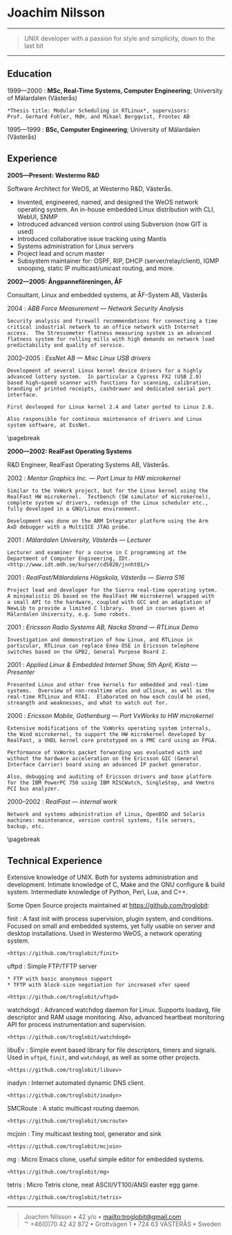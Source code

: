 Joachim Nilsson
===============

----

> UNIX developer with a passion for style and simplicity, down to the last bit

----

Education
---------

1999—2000
:   **MSc, Real-Time Systems, Computer Engineering**;  University
    of Mälardalen (Västerås)

    *Thesis title: Modular Scheduling in RTLinux*, supervisors:
    Prof. Gerhard Fohler, MdH, and Mikael Bergqvist, Frontec AB

1995—1999
:   **BSc, Computer Engineering**; University of Mälardalen (Västerås)


Experience
----------

**2005—Present: Westermo R&D**

Software Architect for WeOS, at Westermo R&D, Västerås.

* Invented, engineered, named, and designed the WeOS network operating
  system.  An in-house embedded Linux distribution with CLI, WebUI, SNMP
* Introduced advanced version control using Subversion (now GIT is used)
* Introduced collaborative issue tracking using Mantis
* Systems administration for Linux servers
* Project lead and scrum master
* Subsystem maintainer for: OSPF, RIP, DHCP (server/relay/client), IGMP
  snooping, static IP multicast/unicast routing, and more.

**2002—2005: Ångpanneföreningen, ÅF**

Consultant, Linux and embedded systems, at ÅF-System AB, Västerås

2004
:   *ABB Force Measurement — Network Security Analysis*

    Security analysis and firewall recommendations for connecting a time
    critical industrial network to an office network with Internet
    access.  The Stressometer flatness measuring system is an advanced
    flatness system for rolling mills with high demands on network load
    predictability and quality of service.

2002–2005
:   *EssNet AB — Misc Linux USB drivers*

    Development of several Linux kernel device drivers for a highly
    advanced lottery system.  In particular a Cypress FX2 (USB 2.0)
    based high–speed scanner with functions for scanning, calibration,
    branding of printed receipts, cashdrawer and dedicated serial port
    interface.

    First devleoped for Linux kernel 2.4 and later ported to Linux 2.6.
  
    Also responsible for continous maintenance of drivers and Linux
    system software, at EssNet.

\pagebreak

**2000—2002: RealFast Operating Systems**

R&D Engineer, RealFast Operating Systems AB, Västerås.

2002
:   *Mentor Graphics Inc. — Port Linux to HW microkernel*

    Similar to the VxWork project, but for the Linux kernel using the
    RealFast HW microkernel.  Testbench (SW simulator of microkernel),
    complete system w/ drivers, redesign of the Linux scheduler etc.,
    fully developed in a GNU/Linux environment.
    
    Development was done on the ARM Integrator platform using the Arm
    AxD debugger with a MultiICE JTAG probe.

2001
:   *Mälardalen University, Västerås — Lecturer*

    Lecturer and examiner for a course in C programming at the
    Department of Computer Engineering, IDt.
    <http://www.idt.mdh.se/kurser/cd5020/jnnht01/>

2001
:   *RealFast/Mälardalens Högskola, Västerås — Sierra S16*

    Project lead and developer for the Sierra real-time operating sytem.
    A minimalistic OS based on the RealFast HW microkernel wrapped with
    a small API to the hardware, coupled with GCC and an adaptation of
    NewLib to provide a limited C library.  Used in courses given at
    Mälardalen University, e.g. Sumo robots.

2001
:   *Ericsson Radio Systems AB, Nacka Strand — RTLinux Demo*

    Investigation and demonstration of how Linux, and RTLinux in
	particular, RTLinux can replace Enea OSE in Ericsson telephone
	switches based on the GPB2, General Purpose Board 2.

2001
:   *Applied Linux & Embedded Internet Show, 5th April, Kista — Presenter*

    Presented Linux and other free kernels for embedded and real-time
    systems.  Overview of non-realtime eCos and uClinux, as well as the
    real-time RTLinux and RTAI.  Elaborated on how each could be used,
    streangth and weaknesses, and what to watch out for.

2000
:   *Ericsson Mobile, Gothenburg — Port VxWorks to HW microkernel*

    Extensive modifications of the VxWorks operating system internals,
    the Wind microkernel, to support the HW microkernel developed by
    RealFast, a VHDL kernel core prototyped on a PMC card using an FPGA.
  
    Performance of VxWorks packet forwarding was evaluated with and
	without the hardware acceleration on the Ericsson GIC (General
	Interface Carrier) board using an advanced IP packet generator.
  
    Also, debugging and auditing of Ericsson drivers and base platform
    for the IBM PowerPC 750 using IBM RISCWatch, SingleStep, and Vmetro
    PCI bus analyzer.

2000–2002
:   *RealFast — internal work*

    Network and systems administration of Linux, OpenBSD and Solaris
    machines: maintenance, version control systems, file servers,
    backup, etc.

\pagebreak

Technical Experience
--------------------

Extensive knowledge of UNIX.  Both for systems administration and
development.  Intimate knowledge of C, Make and the GNU configure &
build system.  Intermediate knowledge of Python, Perl, Lua, and C++.

Some Open Source projects maintained at <https://github.com/troglobit>:

finit
:   A fast init with process supervision, plugin system, and conditions.
    Focused on small and embedded systems, yet fully usable on server
    and desktop installations.  Used in Westermo WeOS, a network
    operating system.
    
    <https://github.com/troglobit/finit>

uftpd
:   Simple FTP/TFTP server

    * FTP with basic anonymous support
    * TFTP with block-size negotiation for increased xfer speed

    <https://github.com/troglobit/uftpd>

watchdogd
:   Advanced watchdog daemon for Linux.  Supports loadavg, file descriptor
    and RAM usage monitoring.  Also, advanced heartbeat monitoring API for
    process instrumentation and supervision.

    <https://github.com/troglobit/watchdogd>

libuEv
:   Simple event based library for file descriptors, timers and signals.
    Used in `uftpd`, `finit`, and `watchdogd`, as well as some other
    projects.

    <https://github.com/troglobit/libuev>

inadyn
:   Internet automated dynamic DNS client.

    <https://github.com/troglobit/inadyn>

SMCRoute
:   A static multicast routing daemon.

    <https://github.com/troglobit/smcroute>

mcjoin
:   Tiny multicast testing tool, generator and sink

    <https://github.com/troglobit/mcjoin>

mg
:   Micro Emacs clone, useful simple editor for embedded systems.

    <https://github.com/troglobit/mg>

tetris
:   Micro Tetris clone, neat ASCII/VT100/ANSI easter egg game.

    <https://github.com/troglobit/tetris>

----

> Joachim Nilsson • 42 y/o • <mailto:troglobit@gmail.com>  
> ℡ +46(0)70 42 42 872 • Grottvägen 1 • 724 63 VÄSTERÅS • Sweden
